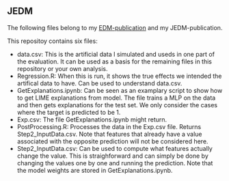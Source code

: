 ## JEDM

The following files belong to my [EDM-publication](https://educationaldatamining.org/edm2022/proceedings/2022.EDM-short-papers.33/) and my JEDM-publication. 

This repositoy contains six files:

- data.csv: This is the artificial data I simulated and useds in one part of the evaluation. It can be used as a basis for the remaining files in this repository or your own analysis.
- Regression.R: When this is run, it shows the true effects we intended the artifical data to have. Can be used to understand data.csv.
- GetExplanations.ipynb: Can be seen as an examplary script to show how to get LIME explanations from model. The file trains a MLP on the data and then gets explanations for the test set. We only consider the cases where the target is predicted to be 1.
- Exp.csv: The file GetExplanations.ipynb might return.
- PostProcessing.R: Processes the data in the Exp.csv file. Returns Step2_InputData.csv. Note that features that already have a value associated with the opposite prediction will not be considered here.
- Step2_InputData.csv: Can be used to compute what features actually change the value. This is straighforward and can simply be done by changing the values one by one and running the prediction. Note that the model weights are stored in GetExplanations.ipynb.
